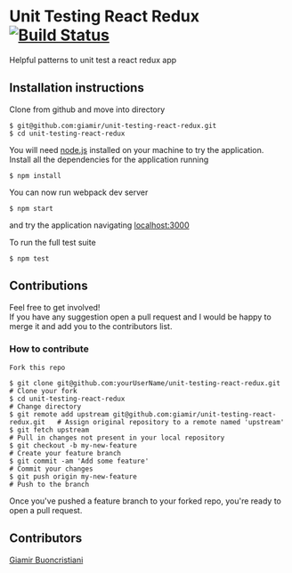 # Unit Testing React Redux [![Build Status](https://snap-ci.com/giamir/unit-testing-react-redux/branch/master/build_image)](https://snap-ci.com/giamir/unit-testing-react-redux/branch/master)

Helpful patterns to unit test a react redux app

## Installation instructions

Clone from github and move into directory

```
$ git@github.com:giamir/unit-testing-react-redux.git
$ cd unit-testing-react-redux
```
You will need [node.js](https://nodejs.org/en/node.js) installed on your machine to try the application.<br>
Install all the dependencies for the application running

```
$ npm install
```

You can now run webpack dev server
```
$ npm start
```
and try the application navigating [localhost:3000](http://localhost:3000)

To run the full test suite
```
$ npm test
```

## Contributions

Feel free to get involved!<br />
If you have any suggestion open a pull request and I would be happy to merge it and add you to the contributors list.

### How to contribute

`Fork this repo`

```
$ git clone git@github.com:yourUserName/unit-testing-react-redux.git           # Clone your fork
$ cd unit-testing-react-redux                                                  # Change directory
$ git remote add upstream git@github.com:giamir/unit-testing-react-redux.git   # Assign original repository to a remote named 'upstream'
$ git fetch upstream                                                           # Pull in changes not present in your local repository
$ git checkout -b my-new-feature                                               # Create your feature branch
$ git commit -am 'Add some feature'                                            # Commit your changes
$ git push origin my-new-feature                                               # Push to the branch
```

Once you've pushed a feature branch to your forked repo, you're ready to open a pull request.

## Contributors

[Giamir Buoncristiani](https://github.com/giamir)
